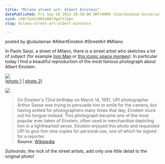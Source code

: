 ```yaml
---
title: "Milano street art: Albert Einstein"
datePublished: Fri Sep 20 2013 20:50:00 GMT+0000 (Coordinated Universal Time)
cuid: cm8r7pn1s002o08l9gafi32po
slug: milano-street-art-albert-einstein

---
```



posted by @ulaulaman #AlbertEinstein #StreetArt #Milano

In Paolo Sarpi, a street of Milano, there is a street artist who sketches a lot of subject (for example [Iron Man](http://www.flickr.com/photos/ulaulaman/9842374244/) or [this iconic space monkey](http://www.flickr.com/photos/ulaulaman/9842395905/)). In particular today I find a beautiful reproduction of the most famous photograph about Albert Einstein:

![](https://cdn.hashnode.com/res/hashnode/image/upload/v1743071406562/e59fa74c-54bc-4ac1-ada2-ca0a5a6f46ba.jpeg)  
([photo 1](http://www.flickr.com/photos/ulaulaman/9842373594/) | [photo 2](http://www.flickr.com/photos/ulaulaman/9842372754/))

![](https://cdn.hashnode.com/res/hashnode/image/upload/v1743071407879/336ed034-8348-4c9a-a33c-b7a07f68154c.jpeg)

> On Einstein's 72nd birthday on March 14, 1951, UPI photographer Arthur Sasse was trying to persuade him to smile for the camera, but having smiled for photographers many times that day, Einstein stuck out his tongue instead. This photograph became one of the most popular ever taken of Einstein, often used in merchandise depicting him in a lighthearted sense. Einstein enjoyed this photo and requested UPI to give him nine copies for personal use, one of which he signed for a reporter.  
> **Source**: [Wikipedia](http://en.wikipedia.org/wiki/Albert_Einstein_in_popular_culture)

_Sulmondo_, the nick of the street artists, add only one little detail to the original photo!